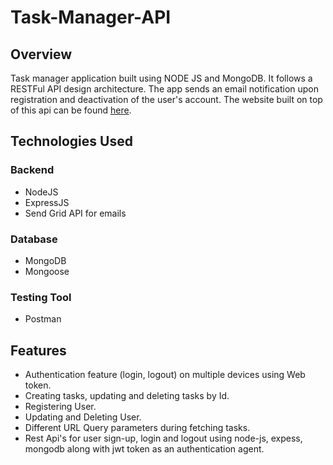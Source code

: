 # Task-Manager-API
## Overview
Task manager application built using NODE JS and MongoDB. It follows a RESTFul API design architecture. The app sends an email notification upon registration and deactivation of the user's account. The website built on top of this api can be found [here](https://github.com/anasY2/task-manager).

## Technologies Used
### Backend
* NodeJS
* ExpressJS
* Send Grid API for emails
### Database
* MongoDB
* Mongoose
### Testing Tool
* Postman
## Features

* Authentication feature (login, logout) on multiple devices using Web token.
* Creating tasks, updating and deleting tasks by Id.
* Registering User.
* Updating and Deleting User.
* Different URL Query parameters during fetching tasks.
* Rest Api's for user sign-up, login and logout using node-js, expess, mongodb along with jwt token as an authentication agent.
